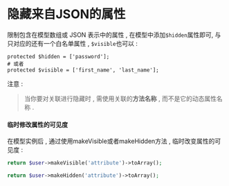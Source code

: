# 隐藏来自JSON的属性

限制包含在模型数组或 JSON 表示中的属性 , 在模型中添加`$hidden`属性即可, 与只对应的还有一个白名单属性 , `$visible`也可以 :

```
protected $hidden = ['password'];
# 或者
protected $visible = ['first_name', 'last_name'];
```

注意 :

> 当你要对关联进行隐藏时 , 需使用关联的**方法名称** , 而不是它的动态属性名称 .

#### 临时修改属性的可见度

在模型实例后 , 通过使用makeVisible或者makeHidden方法 , 临时改变属性的可见度 : 

```php
return $user->makeVisible('attribute')->toArray();

return $user->makeHidden('attribute')->toArray();
```



